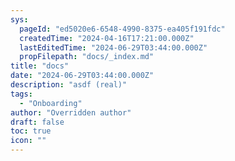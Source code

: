 ```yaml
---
sys:
  pageId: "ed5020e6-6548-4990-8375-ea405f191fdc"
  createdTime: "2024-04-16T17:21:00.000Z"
  lastEditedTime: "2024-06-29T03:44:00.000Z"
  propFilepath: "docs/_index.md"
title: "docs"
date: "2024-06-29T03:44:00.000Z"
description: "asdf (real)"
tags:
  - "Onboarding"
author: "Overridden author"
draft: false
toc: true
icon: ""
---
```

